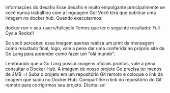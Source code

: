Informações do desafio
Esse desafio é muito empolgante principalmente se você nunca trabalhou com a linguagem Go!
Você terá que publicar uma imagem no docker hub. Quando executarmos:

docker run < seu-user>/fullcycle
Temos que ter o seguinte resultado: Full Cycle Rocks!!

Se você perceber, essa imagem apenas realiza um print da mensagem como resultado final, logo,
vale a pena dar uma conferida no próprio site da Go Lang para aprender como fazer um "olá mundo".

Lembrando que a Go Lang possui imagens oficiais prontas, vale a pena consultar o Docker Hub.
A imagem de nosso projeto Go precisa ter menos de 2MB =)
Suba o projeto em um repositório Git remoto e coloque o link da imagem que subiu no Docker Hub.
Compartilhe o link do repositório do Git remoto para corrigirmos seu projeto.
Divirta-se!
